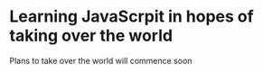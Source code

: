 # Learning JavaScrpit in hopes of taking over the world

Plans to take over the world will commence soon